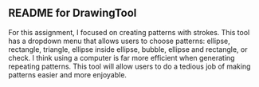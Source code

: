 ## README for DrawingTool  

For this assignment, I focused on creating patterns with strokes. This tool has a dropdown menu that allows users to choose patterns: ellipse, rectangle, triangle, ellipse inside ellipse, bubble, ellipse and rectangle, or check. I think using a computer is far more efficient when generating repeating patterns. This tool will allow users to do a tedious job of making patterns easier and more enjoyable.        
